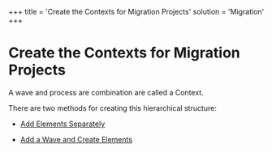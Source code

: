 +++
title = 'Create the Contexts for Migration Projects'
solution = 'Migration'
+++

# Create the Contexts for Migration Projects

A wave and process are combination are called a Context.

There are two methods for creating this hierarchical structure:

  - [Add Elements Separately](Add_Elements_Separately)

  - [Add a Wave and Create Elements](Add_a_Wave_and_Create_Elements)
